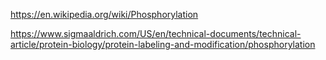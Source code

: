https://en.wikipedia.org/wiki/Phosphorylation

https://www.sigmaaldrich.com/US/en/technical-documents/technical-article/protein-biology/protein-labeling-and-modification/phosphorylation
